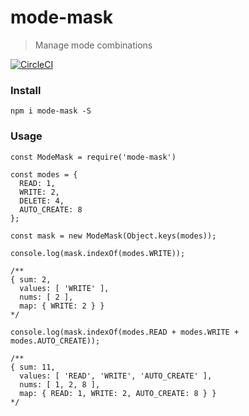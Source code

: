 # mode-mask

> Manage mode combinations


[![CircleCI](https://circleci.com/gh/lxghtless/mode-mask/tree/master.svg?style=svg)](https://circleci.com/gh/lxghtless/mode-mask/tree/master)


### Install

```
npm i mode-mask -S
```

### Usage

```
const ModeMask = require('mode-mask')

const modes = {
  READ: 1,
  WRITE: 2,
  DELETE: 4,
  AUTO_CREATE: 8
};

const mask = new ModeMask(Object.keys(modes));

console.log(mask.indexOf(modes.WRITE));

/**
{ sum: 2,
  values: [ 'WRITE' ],
  nums: [ 2 ],
  map: { WRITE: 2 } }
*/

console.log(mask.indexOf(modes.READ + modes.WRITE + modes.AUTO_CREATE));

/**
{ sum: 11,
  values: [ 'READ', 'WRITE', 'AUTO_CREATE' ],
  nums: [ 1, 2, 8 ],
  map: { READ: 1, WRITE: 2, AUTO_CREATE: 8 } }
*/
```